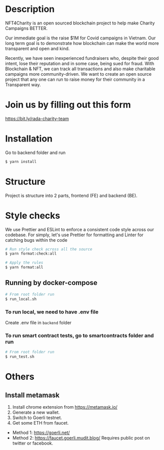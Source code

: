 # Description

NFT4Charity is an open sourced blockchain project to help make Charity Campaigns BETTER.

Our immediate goal is the raise $1M for Covid campaigns in Vietnam. Our long term goal is to demonstrate how blockchain can make the world more transparent and open and kind.

Recently, we have seen inexperienced fundraisers who, despite their good intent, lose their reputation and in some case, being sued for fraud. With Blockchain & NFT, we can track all transactions and also make charitable campaigns more community-driven. We want to create an open source project that any one can run to raise money for their community in a Transparent way.

# Join us by filling out this form

https://bit.ly/rada-charity-team

# Installation

Go to backend folder and run

```bash
$ yarn install
```

# Structure

Project is structure into 2 parts, frontend (FE) and backend (BE).

# Style checks

We use Prettier and ESLint to enforce a consistent code style across our codebase. For simply, let's use Prettier for formatting and Linter for catching bugs within the code

```bash
# Run style check across all the source
$ yarn format:check:all

# Apply the rules
$ yarn format:all
```

## Running by docker-compose

```bash
# From root folder run
$ run_local.sh
```

### To run local, we need to have .env file

Create .env file in `backend` folder

### To run smart contract tests, go to smartcontracts folder and run

```sh
# From root folder run
$ run_test.sh
```

# Others

## Install metamask

1. Install chrome extension from https://metamask.io/
2. Generate a new wallet.
3. Switch to Goerli testnet.
4. Get some ETH from faucet.

- Method 1: https://goerli.net/
- Method 2: https://faucet.goerli.mudit.blog/ Requires public post on twitter or facebook.
